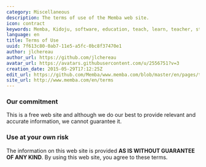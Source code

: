 ```yaml
---
category: Miscellaneous
description: The terms of use of the Memba web site.
icon: contract
keywords: Memba, Kidoju, software, education, teach, learn, teacher, student, knowledge, test, quiz, blog, article, documentation
language: en
title: Terms of Use
uuid: 7f613c80-0ab7-11e5-a5fc-0bc8f37470e1
author: jlchereau
author_url: https://github.com/jlchereau
avatar_url: https://avatars.githubusercontent.com/u/2556751?v=3
creation_date: 2015-05-29T17:12:25Z
edit_url: https://github.com/Memba/www.memba.com/blob/master/en/pages/terms.md
site_url: http://www.memba.com/en/terms
---
```

### Our commitment

This is a free web site and although we do our best to provide relevant and accurate information, we cannot guarantee it.

### Use at your own risk

The information on this web site is provided **AS IS WITHOUT GUARANTEE OF ANY KIND**. By using this web site, you agree to these terms.